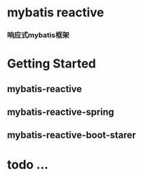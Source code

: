 # mybatis reactive
### 响应式mybatis框架

# Getting Started
## mybatis-reactive
## mybatis-reactive-spring
## mybatis-reactive-boot-starer
# todo ...

